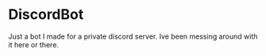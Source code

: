 # DiscordBot
Just a bot I made for a private discord server. Ive been messing around with it here or there.
